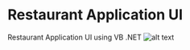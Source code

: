 # Restaurant Application UI
 Restaurant Application UI using VB .NET 
![alt text](https://github.com/Yash-srivastav16/Restaurant-UI-/blob/main/Screenshot%202023-03-03%20160908.png?raw=true)
